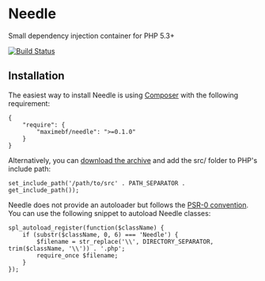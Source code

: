 
# Needle

Small dependency injection container for PHP 5.3+

[![Build Status](https://secure.travis-ci.org/maximebf/needle.png)](http://travis-ci.org/maximebf/needle)

## Installation

The easiest way to install Needle is using [Composer](https://github.com/composer/composer)
with the following requirement:

    {
        "require": {
            "maximebf/needle": ">=0.1.0"
        }
    }

Alternatively, you can [download the archive](https://github.com/maximebf/needle/zipball/master) 
and add the src/ folder to PHP's include path:

    set_include_path('/path/to/src' . PATH_SEPARATOR . get_include_path());

Needle does not provide an autoloader but follows the [PSR-0 convention](https://github.com/php-fig/fig-standards/blob/master/accepted/PSR-0.md).  
You can use the following snippet to autoload Needle classes:

    spl_autoload_register(function($className) {
        if (substr($className, 0, 6) === 'Needle') {
            $filename = str_replace('\\', DIRECTORY_SEPARATOR, trim($className, '\\')) . '.php';
            require_once $filename;
        }
    });
